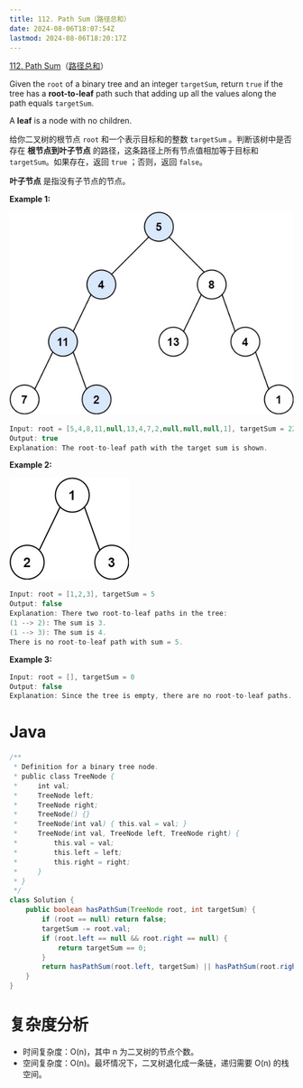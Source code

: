 ```yaml
---
title: 112. Path Sum（路径总和）
date: 2024-08-06T18:07:54Z
lastmod: 2024-08-06T18:20:17Z
---
```


[112. Path Sum](https://leetcode.com/problems/path-sum/)（[路径总和](https://leetcode.cn/problems/path-sum/)）

Given the `root`​ of a binary tree and an integer `targetSum`​, return `true`​ if the tree has a **root-to-leaf** path such that adding up all the values along the path equals `targetSum`​.

A **leaf** is a node with no children.

给你二叉树的根节点 `root`​ 和一个表示目标和的整数 `targetSum`​ 。判断该树中是否存在 **根节点到叶子节点** 的路径，这条路径上所有节点值相加等于目标和 `targetSum`​ 。如果存在，返回 `true`​ ；否则，返回 `false`​ 。

**叶子节点** 是指没有子节点的节点。

**Example 1:**

​![image](assets/image-20240806180853-ai506te.png)​

```java
Input: root = [5,4,8,11,null,13,4,7,2,null,null,null,1], targetSum = 22
Output: true
Explanation: The root-to-leaf path with the target sum is shown.
```

**Example 2:**

​![image](assets/image-20240806180902-ufbb1ix.png)​

```java
Input: root = [1,2,3], targetSum = 5
Output: false
Explanation: There two root-to-leaf paths in the tree:
(1 --> 2): The sum is 3.
(1 --> 3): The sum is 4.
There is no root-to-leaf path with sum = 5.
```

**Example 3:**

```java
Input: root = [], targetSum = 0
Output: false
Explanation: Since the tree is empty, there are no root-to-leaf paths.
```

# Java

```java
/**
 * Definition for a binary tree node.
 * public class TreeNode {
 *     int val;
 *     TreeNode left;
 *     TreeNode right;
 *     TreeNode() {}
 *     TreeNode(int val) { this.val = val; }
 *     TreeNode(int val, TreeNode left, TreeNode right) {
 *         this.val = val;
 *         this.left = left;
 *         this.right = right;
 *     }
 * }
 */
class Solution {
    public boolean hasPathSum(TreeNode root, int targetSum) {
        if (root == null) return false;
        targetSum -= root.val;
        if (root.left == null && root.right == null) {
            return targetSum == 0;
        }
        return hasPathSum(root.left, targetSum) || hasPathSum(root.right, targetSum);
    }
}
```

# 复杂度分析

* 时间复杂度：O(n)，其中 n 为二叉树的节点个数。
* 空间复杂度：O(n)。最坏情况下，二叉树退化成一条链，递归需要 O(n) 的栈空间。

‍
